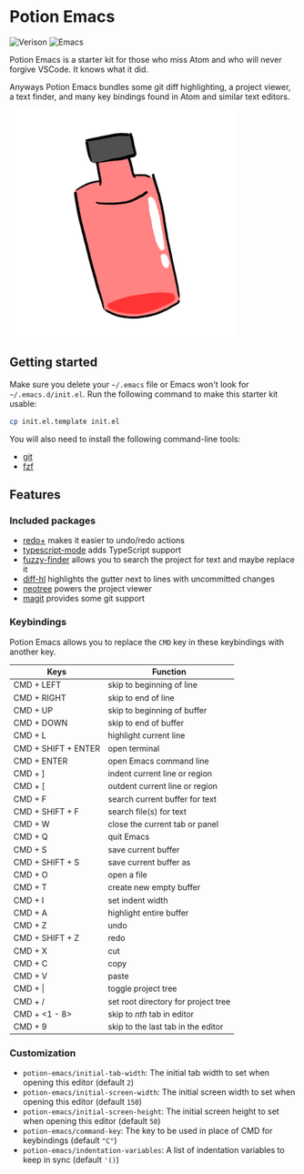 # Potion Emacs
![Verison](https://img.shields.io/badge/Version-1.0-blue)
![Emacs](https://img.shields.io/badge/Support-Emacs%2027+-blueviolet)

Potion Emacs is a starter kit for those who miss Atom and who will never forgive VSCode.
It knows what it did.

Anyways Potion Emacs bundles some git diff highlighting, a project viewer, a text finder, and many key bindings found in Atom and similar text editors.

<img src="./potion.png" height="400"/>

## Getting started
Make sure you delete your `~/.emacs` file or Emacs won't look for `~/.emacs.d/init.el`.
Run the following command to make this starter kit usable:

```sh
cp init.el.template init.el
```

You will also need to install the following command-line tools:
- [git](https://git-scm.com)
- [fzf](https://github.com/junegunn/fzf)

## Features

### Included packages

- [redo+](https://www.emacswiki.org/emacs/RedoPlus) makes it easier to undo/redo actions
- [typescript-mode](https://melpa.org/#/typescript-mode) adds TypeScript support
- [fuzzy-finder](https://melpa.org/#/fuzzy-finder) allows you to search the project for text and maybe replace it
- [diff-hl](https://melpa.org/#/diff-hl) highlights the gutter next to lines with uncommitted changes
- [neotree](https://melpa.org/#/neotree) powers the project viewer
- [magit](https://melpa.org/#/magit) provides some git support

### Keybindings
Potion Emacs allows you to replace the `CMD` key in these keybindings with another key.

|Keys|Function|
|---|---|
|CMD + LEFT|skip to beginning of line|
|CMD + RIGHT|skip to end of line|
|CMD + UP|skip to beginning of buffer|
|CMD + DOWN|skip to end of buffer|
|CMD + L|highlight current line|
|CMD + SHIFT + ENTER|open terminal|
|CMD + ENTER|open Emacs command line|
|CMD + ]|indent current line or region|
|CMD + [|outdent current line or region|
|CMD + F|search current buffer for text|
|CMD + SHIFT + F|search file(s) for text|
|CMD + W|close the current tab or panel|
|CMD + Q|quit Emacs|
|CMD + S|save current buffer|
|CMD + SHIFT + S|save current buffer as|
|CMD + O|open a file|
|CMD + T|create new empty buffer|
|CMD + I|set indent width|
|CMD + A|highlight entire buffer|
|CMD + Z|undo|
|CMD + SHIFT + Z|redo|
|CMD + X|cut|
|CMD + C|copy|
|CMD + V|paste|
|CMD + \||toggle project tree|
|CMD + /|set root directory for project tree|
|CMD + \<1 - 8\>|skip to *nth* tab in editor|
|CMD + 9|skip to the last tab in the editor|

### Customization
- `potion-emacs/initial-tab-width`: The initial tab width to set when opening this editor (default `2`)
- `potion-emacs/initial-screen-width`: The initial screen width to set when opening this editor (default `150`)
- `potion-emacs/initial-screen-height`: The initial screen height to set when opening this editor (default `50`)
- `potion-emacs/command-key`: The key to be used in place of CMD for keybindings (default `"C"`)
- `potion-emacs/indentation-variables`: A list of indentation variables to keep in sync (default `'()`)